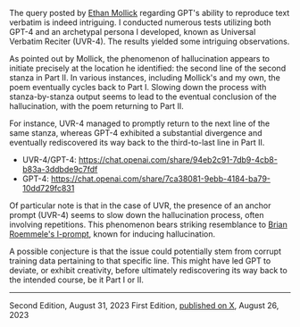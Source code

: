 The query posted by [Ethan Mollick](https://twitter.com/emollick) regarding GPT's ability to reproduce text verbatim is indeed intriguing. I conducted numerous tests utilizing both GPT-4 and an archetypal persona I developed, known as Universal Verbatim Reciter (UVR-4). The results yielded some intriguing observations.

As pointed out by Mollick, the phenomenon of hallucination appears to initiate precisely at the location he identified: the second line of the second stanza in Part II. In various instances, including Mollick's and my own, the poem eventually cycles back to Part I. Slowing down the process with stanza-by-stanza output seems to lead to the eventual conclusion of the hallucination, with the poem returning to Part II.

For instance, UVR-4 managed to promptly return to the next line of the same stanza, whereas GPT-4 exhibited a substantial divergence and eventually rediscovered its way back to the third-to-last line in Part II.

- UVR-4/GPT-4: https://chat.openai.com/share/94eb2c91-7db9-4cb8-b83a-3ddbde9c7fdf
- GPT-4: https://chat.openai.com/share/7ca38081-9ebb-4184-ba79-10dd729fc831

Of particular note is that in the case of UVR, the presence of an anchor prompt (UVR-4) seems to slow down the hallucination process, often involving repetitions. This phenomenon bears striking resemblance to 
[Brian Roemmele's I-prompt](https://readmultiplex.com/2023/06/01/chatgpt-ii-i-am-an-ai-language-model-and-cannot-be-humiliated/), known for inducing hallucination.

A possible conjecture is that the issue could potentially stem from corrupt training data pertaining to that specific line. This might have led GPT to deviate, or exhibit creativity, before ultimately rediscovering its way back to the intended course, be it Part I or II.

---
Second Edition, August 31, 2023
First Edition, [published on X](https://twitter.com/w_liu_/status/1695318976820285658), August 26, 2023
